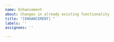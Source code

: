 ```yaml
---
name: Enhancement
about: Changes in already existing functionality
title: "[ENHANCEMENT] "
labels: ''
assignees: ''

---
```




